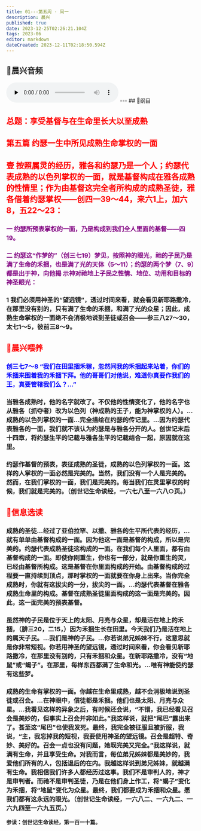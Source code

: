 ```yaml
---
title: 01---第五周 · 周一
description: 晨兴
published: true
date: 2023-12-25T02:26:21.104Z
tags: 2023-06
editor: markdown
dateCreated: 2023-12-11T02:18:50.594Z
---
```


## 🎵晨兴音频
<audio id="audio" controls="" preload="none">
      <source id="mp3" src="/2023-06/week5/week5day1.mp3">
</audio>
---
## 📖纲目

## <font color=red>总题：享受基督与在生命里长大以至成熟</font>

## <font color=red>第五篇   约瑟一生中所见成熟生命掌权的一面</font>

## <font color=red>壹   按照属灵的经历，雅各和约瑟乃是一个人；约瑟代表成熟的以色列掌权的一面，就是基督构成在雅各成熟的性情里；作为由基督这完全者所构成的成熟圣徒，雅各借着约瑟掌权——创四一39～44，来六1上，加六8，五22～23：</font>

### <font color=purple>一   约瑟所预表掌权的一面，乃是构成到我们全人里面的基督——四19。</font>

### <font color=purple>二   约瑟这“作梦的”（创三七19）梦见，按照神的眼光，祂的子民乃是满了生命的禾捆，也是满了光的天体（5～11）；约瑟的两个梦（7、9）都是出于神，向他揭 示神对祂地上子民之性情、地位、功用和目标的神圣眼光：</font>

### 1   我们必须用神圣的“望远镜”，透过时间来看，就会看见新耶路撒冷，在那里没有别的，只有满了生命的禾捆，和满了光的众星；因此，成熟生命掌权的一面绝不会消极地说到圣徒或召会——参三八27～30，太七1～5，彼前三8～9。

## <font color=red>📖晨兴喂养</font>

### <font color=blue>创三七7～8   “我们在田里捆禾稼，忽然间我的禾捆起来站着，你们的禾捆来围着我的禾捆下拜。他的哥哥们对他说，难道你真要作我们的王，真要管辖我们么？…”</font>

### 当雅各成熟时，他的名字就改了。不仅他的性情变化了，他的名字也从雅各（抓夺者）改为以色列（神成熟的王子，能为神掌权的人）。…成熟的以色列掌权的一面…完全描绘在约瑟的传记里。…因为约瑟代表雅各的一面，我们就不该认为约瑟是与雅各分开的人。创世记末后十四章，将约瑟生平的记载与雅各生平的记载结合一起，原因就在这里。

### 约瑟作基督的预表，表征成熟的圣徒，成熟的以色列掌权的一面。这样的人掌权的一面必然是完美的。当然，我们没有一个人是完美的。然而，在我们掌权的一面，我们是完美的。每当我们在灵里掌权的时候，我们就是完美的。（创世记生命读经，一六七八至一六八○页。）

## <font color=red>📖信息选读</font>

### 成熟的圣徒…经过了亚伯拉罕、以撒、雅各的生平所代表的经历，…就有单单由基督构成的一面。因为他这一面是基督的构成，所以是完美的。约瑟代表成熟圣徒这构成的一面。在我们每个人里面，都有由基督构成的一面。即使你刚重生，你也有一部分，就是你重生的灵，已经由基督所构成。这是基督在你里面构成的开始。由基督构成的过程要一直持续到顶点，那时掌权的一面就要在你身上出来。当你完全成熟时，你就有这拔尖的一分，拔尖的一面。…约瑟代表基督在雅各成熟生命里的构成。基督在成熟圣徒里面构成的这一面是完美的。因此，这一面完美的预表基督。

### 虽然神的子民是位于天上的太阳、月亮与众星，却是活在地上的禾捆，（腓三20，二15，）因为禾捆生长在田里。今天我们乃是活在地上的属天子民。…我们是神的子民。…你若说弟兄姊妹不行，这意思就是你非常短视。你若用神圣的望远镜，透过时间来看，你会看见新耶路撒冷，在那里没有别的，只有禾捆和众星。在新耶路撒冷，没有“地鼠”或“蝎子”。在那里，每样东西都满了生命和光。…唯有神能使约瑟有这些梦。

### 成熟的生命有掌权的一面。你越在生命里成熟，越不会消极地说到圣徒或召会。…在神眼中，信徒都是禾捆。他们也是太阳、月亮与众星。…我看见这样的异象之后，有时候还会说，“不错，我已经看见召会是美妙的，但事实上召会并非如此。”我这样说，就把“尾巴”露出来了。甚至这“尾巴”也使我发死。最终，我完全被征服且被折服，我说，“主，我忘掉我的短视，我要使用神圣的望远镜。召会是超特、奇妙、美好的。召会一点也没有问题，她既完美又完全。”我这样说，就满有生命，并且享受生命。对我而言，每位弟兄姊妹都是美妙的，我爱他们所有的人，包括退后的在内。我越这样说到弟兄姊妹，就越满有生命。我相信我们许多人都经历过这事。我们不是审判人的，神才是审判者。而祂不是审判圣徒，乃是在他们身上作工，将“蝎子”变化为禾捆，将“地鼠”变化为众星。最终，我们都要成为禾捆和众星。愿我们都有这永远的眼光。（创世记生命读经，一六八二、一六九二、一六九四至一六九五页。）

**参读：创世记生命读经，第一百一十篇。**
<!-- Google tag (gtag.js) -->
<script async src="https://www.googletagmanager.com/gtag/js?id=G-1P8709Z16T"></script>
<script>
  window.dataLayer = window.dataLayer || [];
  function gtag(){dataLayer.push(arguments);}
  gtag('js', new Date());

  gtag('config', 'G-1P8709Z16T');
</script>